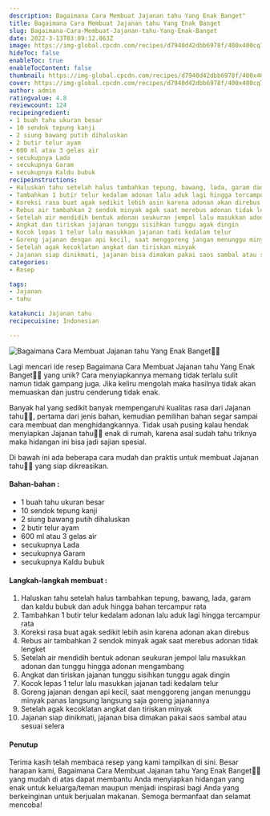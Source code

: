```yaml
---
description: Bagaimana Cara Membuat Jajanan tahu Yang Enak Banget"
title: Bagaimana Cara Membuat Jajanan tahu Yang Enak Banget
slug: Bagaimana-Cara-Membuat-Jajanan-tahu-Yang-Enak-Banget
date: 2022-3-13T03:09:12.063Z
image: https://img-global.cpcdn.com/recipes/d7940d42dbb6978f/400x400cq70/photo.jpg
hideToc: false
enableToc: true
enableTocContent: false
thumbnail: https://img-global.cpcdn.com/recipes/d7940d42dbb6978f/400x400cq70/photo.jpg
cover: https://img-global.cpcdn.com/recipes/d7940d42dbb6978f/400x400cq70/photo.jpg
author: admin
ratingvalue: 4.8
reviewcount: 124
recipeingredient:
- 1 buah tahu ukuran besar
- 10 sendok tepung kanji
- 2 siung bawang putih dihaluskan
- 2 butir telur ayam
- 600 ml atau 3 gelas air
- secukupnya Lada
- secukupnya Garam
- secukupnya Kaldu bubuk
recipeinstructions:
- Haluskan tahu setelah halus tambahkan tepung, bawang, lada, garam dan kaldu bubuk dan aduk hingga bahan tercampur rata
- Tambahkan 1 butir telur kedalam adonan lalu aduk lagi hingga tercampur rata
- Koreksi rasa buat agak sedikit lebih asin karena adonan akan direbus
- Rebus air tambahkan 2 sendok minyak agak saat merebus adonan tidak lengket
- Setelah air mendidih bentuk adonan seukuran jempol lalu masukkan adonan dan tunggu hingga adonan mengambang
- Angkat dan tiriskan jajanan tunggu sisihkan tunggu agak dingin
- Kocok lepas 1 telur lalu masukkan jajanan tadi kedalam telur
- Goreng jajanan dengan api kecil, saat menggoreng jangan menunggu minyak panas langsung langsung saja goreng jajanannya
- Setelah agak kecoklatan angkat dan tiriskan minyak
- Jajanan siap dinikmati, jajanan bisa dimakan pakai saos sambal atau sesuai selera
categories:
- Resep

tags:
- Jajanan
- tahu

katakunci: Jajanan tahu
recipecuisine: Indonesian

---
```


![Bagaimana Cara Membuat Jajanan tahu Yang Enak Banget👩‍🍳](https://img-global.cpcdn.com/recipes/d7940d42dbb6978f/400x400cq70/photo.jpg)

Lagi mencari ide resep Bagaimana Cara Membuat Jajanan tahu Yang Enak Banget👩‍🍳 yang unik? Cara menyiapkannya memang tidak terlalu sulit namun tidak gampang juga. Jika keliru mengolah maka hasilnya tidak akan memuaskan dan justru cenderung tidak enak.

Banyak hal yang sedikit banyak mempengaruhi kualitas rasa dari Jajanan tahu👩‍🍳, pertama dari jenis bahan, kemudian pemilihan bahan segar sampai cara membuat dan menghidangkannya. Tidak usah pusing kalau hendak menyiapkan Jajanan tahu👩‍🍳 enak di rumah, karena asal sudah tahu triknya maka hidangan ini bisa jadi sajian spesial.

Di bawah ini ada beberapa cara mudah dan praktis untuk membuat Jajanan tahu👩‍🍳 yang siap dikreasikan.

<!--inarticleads1-->

#### Bahan-bahan :

- 1 buah tahu ukuran besar
- 10 sendok tepung kanji
- 2 siung bawang putih dihaluskan
- 2 butir telur ayam
- 600 ml atau 3 gelas air
- secukupnya Lada
- secukupnya Garam
- secukupnya Kaldu bubuk

<!--inarticleads2-->

#### Langkah-langkah membuat :

1. Haluskan tahu setelah halus tambahkan tepung, bawang, lada, garam dan kaldu bubuk dan aduk hingga bahan tercampur rata
1. Tambahkan 1 butir telur kedalam adonan lalu aduk lagi hingga tercampur rata
1. Koreksi rasa buat agak sedikit lebih asin karena adonan akan direbus
1. Rebus air tambahkan 2 sendok minyak agak saat merebus adonan tidak lengket
1. Setelah air mendidih bentuk adonan seukuran jempol lalu masukkan adonan dan tunggu hingga adonan mengambang
1. Angkat dan tiriskan jajanan tunggu sisihkan tunggu agak dingin
1. Kocok lepas 1 telur lalu masukkan jajanan tadi kedalam telur
1. Goreng jajanan dengan api kecil, saat menggoreng jangan menunggu minyak panas langsung langsung saja goreng jajanannya
1. Setelah agak kecoklatan angkat dan tiriskan minyak
1. Jajanan siap dinikmati, jajanan bisa dimakan pakai saos sambal atau sesuai selera

#### Penutup

Terima kasih telah membaca resep yang kami tampilkan di sini. Besar harapan kami, Bagaimana Cara Membuat Jajanan tahu Yang Enak Banget👩‍🍳 yang mudah di atas dapat membantu Anda menyiapkan hidangan yang enak untuk keluarga/teman maupun menjadi inspirasi bagi Anda yang berkeinginan untuk berjualan makanan. Semoga bermanfaat dan selamat mencoba!
